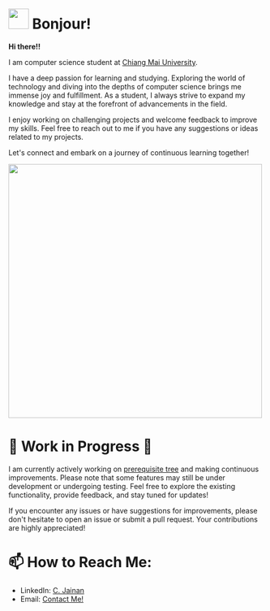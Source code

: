<h1><img src="https://venngage-wordpress.s3.amazonaws.com/uploads/2022/09/meme_this_is_fine_dog.png" width=40 />   Bonjour!    </h1>

**Hi there!!**

 I am computer science student at [Chiang Mai University](https://www.google.com/search?client=safari&rls=en&q=chiang+mai+university&ie=UTF-8&oe=UTF-8).

I have a deep passion for learning and studying. Exploring the world of technology and diving into the depths of computer science brings me immense joy and fulfillment. As a student, I always strive to expand my knowledge and stay at the forefront of advancements in the field.

I enjoy working on challenging projects and welcome feedback to improve my skills. Feel free to reach out to me if you have any suggestions or ideas related to my projects.

Let's connect and embark on a journey of continuous learning together!


<img src="https://media.tenor.com/rAlksbLmt8kAAAAC/family-guy-stewie.gif" width=500 />

<br>

# 🚧 **Work in Progress** 🚧

I am currently actively working on [prerequisite tree](https://github.com/AppleBoiy/prerequisite-tree) and making continuous improvements. Please note that some features may still be under development or undergoing testing. Feel free to explore the existing functionality, provide feedback, and stay tuned for updates!

If you encounter any issues or have suggestions for improvements, please don't hesitate to open an issue or submit a pull request. Your contributions are highly appreciated!

# 📫 How to Reach Me:

- LinkedIn: [C. Jainan](https://www.linkedin.com/in/chaipat-jainan/)
- Email: [Contact Me!](mailto:contact.chaipat@gmail.com)
